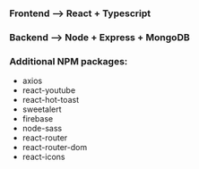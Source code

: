 ### Frontend --> React + Typescript
### Backend --> Node + Express + MongoDB

### Additional NPM packages: 
- axios
- react-youtube
- react-hot-toast
- sweetalert
- firebase
- node-sass
- react-router
- react-router-dom
- react-icons
